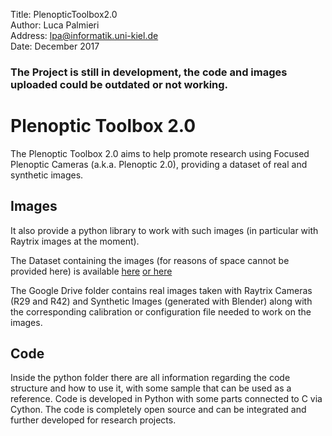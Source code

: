 Title: PlenopticToolbox2.0  
Author: Luca Palmieri  
Address: lpa@informatik.uni-kiel.de  
Date:	December 2017

### The Project is still in development, the code and images uploaded could be outdated or not working. 

# Plenoptic Toolbox 2.0
The Plenoptic Toolbox 2.0 aims to help promote research using Focused Plenoptic Cameras (a.k.a. Plenoptic 2.0), 
providing a dataset of real and synthetic images.

## Images
It also provide a python library to work with such images (in particular with Raytrix images at the moment).

The Dataset containing the images (for reasons of space cannot be provided here) is available [here](https://drive.google.com/open?id=17I6nTf4GLYiO9fdWITEy155F-OaonaeQ) <a href="https://drive.google.com/open?id=17I6nTf4GLYiO9fdWITEy155F-OaonaeQ" target="_blank">or here</a>

The Google Drive folder contains real images taken with Raytrix Cameras (R29 and R42) and Synthetic Images (generated with Blender) along with the corresponding calibration or configuration file needed to work on the images.

## Code
Inside the python folder there are all information regarding the code structure and how to use it, with some sample that can be used as a reference. Code is developed in Python with some parts connected to C via Cython.
The code is completely open source and can be integrated and further developed for research projects.




